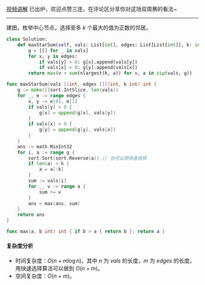 [视频讲解](https://www.bilibili.com/video/BV1kR4y1r7Df/) 已出炉，欢迎点赞三连，在评论区分享你对这场双周赛的看法~

---

建图，枚举中心节点，选择至多 $k$ 个最大的值为正数的邻居。

```py [sol1-Python3]
class Solution:
    def maxStarSum(self, vals: List[int], edges: List[List[int]], k: int) -> int:
        g = [[] for _ in vals]
        for x, y in edges:
            if vals[y] > 0: g[x].append(vals[y])
            if vals[x] > 0: g[y].append(vals[x])
        return max(v + sum(nlargest(k, a)) for v, a in zip(vals, g))
```

```go [sol1-Go]
func maxStarSum(vals []int, edges [][]int, k int) int {
	g := make([]sort.IntSlice, len(vals))
	for _, e := range edges {
		x, y := e[0], e[1]
		if vals[y] > 0 {
			g[x] = append(g[x], vals[y])
		}
		if vals[x] > 0 {
			g[y] = append(g[y], vals[x])
		}
	}
	ans := math.MinInt32
	for i, a := range g {
		sort.Sort(sort.Reverse(a)) // 也可以用快速选择
		if len(a) > k {
			a = a[:k]
		}
		sum := vals[i]
		for _, v := range a {
			sum += v
		}
		ans = max(ans, sum)
	}
	return ans
}

func max(a, b int) int { if b > a { return b }; return a }
```

#### 复杂度分析

- 时间复杂度：$O(n+m\log n)$，其中 $n$ 为 $\textit{vals}$ 的长度，$m$ 为 $\textit{edges}$ 的长度。用快速选择算法可以做到 $O(n+m)$。
- 空间复杂度：$O(n+m)$。
